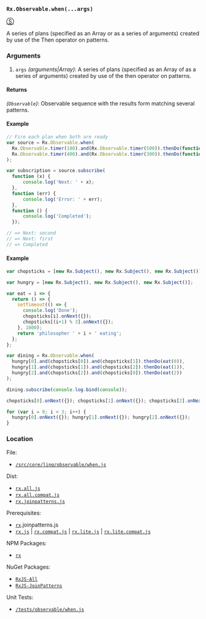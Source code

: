 ### `Rx.Observable.when(...args)`
[&#x24C8;](https://github.com/Reactive-Extensions/RxJS/blob/master/src/core/linq/observable/when.js "View in source")

A series of plans (specified as an Array or as a series of arguments) created by use of the Then operator on patterns.

### Arguments
1. `args` *(arguments|Array)*: A series of plans (specified as an Array of as a series of arguments) created by use of the then operator on patterns.

#### Returns
*(`Observable`)*: Observable sequence with the results form matching several patterns.

#### Example
```js
// Fire each plan when both are ready
var source = Rx.Observable.when(
  Rx.Observable.timer(100).and(Rx.Observable.timer(500)).thenDo(function (x, y) { return 'first'; }),
  Rx.Observable.timer(400).and(Rx.Observable.timer(300)).thenDo(function (x, y) { return 'second'; })
);

var subscription = source.subscribe(
  function (x) {
      console.log('Next: ' + x);
  },
  function (err) {
      console.log('Error: ' + err);
  },
  function () {
      console.log('Completed');
  });

// => Next: second
// => Next: first
// => Completed
```

#### Example

```js
var chopsticks = [new Rx.Subject(), new Rx.Subject(), new Rx.Subject()];

var hungry = [new Rx.Subject(), new Rx.Subject(), new Rx.Subject()];

var eat = i => {
  return () => {
    setTimeout(() => {
      console.log('Done');
      chopsticks[i].onNext({});
      chopsticks[(i+1) % 3].onNext({});
    }, 1000);
    return 'philosopher ' + i + ' eating';
  };
};

var dining = Rx.Observable.when(
  hungry[0].and(chopsticks[0]).and(chopsticks[1]).thenDo(eat(0)),
  hungry[1].and(chopsticks[1]).and(chopsticks[2]).thenDo(eat(1)),
  hungry[2].and(chopsticks[2]).and(chopsticks[0]).thenDo(eat(2))
);

dining.subscribe(console.log.bind(console));

chopsticks[0].onNext({}); chopsticks[1].onNext({}); chopsticks[2].onNext({});

for (var i = 0; i < 3; i++) {
  hungry[0].onNext({}); hungry[1].onNext({}); hungry[2].onNext({});
}
```

### Location

File:
- [`/src/core/linq/observable/when.js`](https://github.com/Reactive-Extensions/RxJS/blob/master/src/core/linq/observable/when.js)

Dist:
- [`rx.all.js`](https://github.com/Reactive-Extensions/RxJS/blob/master/dist/rx.all.js)
- [`rx.all.compat.js`](https://github.com/Reactive-Extensions/RxJS/blob/master/dist/rx.all.compat.js)
- [`rx.joinpatterns.js`](https://github.com/Reactive-Extensions/RxJS/blob/master/dist/rx.joinpatterns.js)

Prerequisites:
- [`rx`](https://www.npmjs.org/package/rx).joinpatterns.js
- [`rx.js`](https://github.com/Reactive-Extensions/RxJS/blob/master/dist/rx.js) | [`rx.compat.js`](https://github.com/Reactive-Extensions/RxJS/blob/master/dist/rx.compat.js) | [`rx.lite.js`](https://github.com/Reactive-Extensions/RxJS/blob/master/dist/rx.lite.js) | [`rx.lite.compat.js`](https://github.com/Reactive-Extensions/RxJS/blob/master/dist/rx.lite.compat.js)

NPM Packages:
- [`rx`](https://www.npmjs.org/package/rx)

NuGet Packages:
- [`RxJS-All`](http://www.nuget.org/packages/RxJS-All)
- [`RxJS-JoinPatterns`](http://www.nuget.org/packages/RxJS-JoinPatterns)

Unit Tests:
- [`/tests/observable/when.js`](https://github.com/Reactive-Extensions/RxJS/blob/master/tests/observable/when.js)
